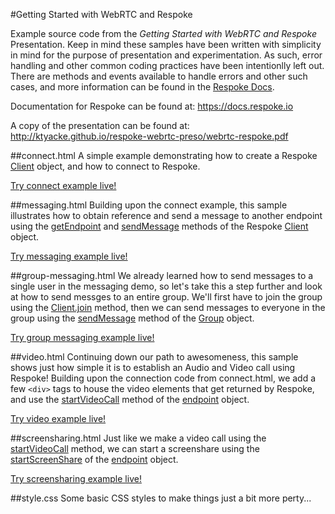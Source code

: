 #Getting Started with WebRTC and Respoke

Example source code from the *Getting Started with WebRTC and Respoke* Presentation. Keep in mind these samples have been written with simplicity in mind for the purpose of presentation and experimentation. As such, error handling and other common coding practices have been intentionlly left out. There are methods and events available to handle errors and other such cases, and more information can be found in the [Respoke Docs](https://docs.respoke.io).

Documentation for Respoke can be found at: https://docs.respoke.io

A copy of the presentation can be found at: http://ktyacke.github.io/respoke-webrtc-preso/webrtc-respoke.pdf


##connect.html
A simple example demonstrating how to create a Respoke [Client](https://docs.respoke.io/js-library/respoke.Client.html) object, and how to connect to Respoke.

[Try connect example live!](http://ktyacke.github.io/respoke-webrtc-preso/connect.html)


##messaging.html
Building upon the connect example, this sample illustrates how to obtain reference and send a message to another endpoint using the [getEndpoint](https://docs.respoke.io/js-library/respoke.Client.html#getEndpoint) and [sendMessage](https://docs.respoke.io/js-library/respoke.Client.html#sendMessage) methods of the Respoke [Client](https://docs.respoke.io/js-library/respoke.Client.html) object.

[Try messaging example live!](http://ktyacke.github.io/respoke-webrtc-preso/messaging.html)

##group-messaging.html
We already learned how to send messages to a single user in the messaging demo, so let's take this a step further and look at how to send messges to an entire group. We'll first have to join the group using the [Client.join](https://docs.respoke.io/js-library/respoke.Client.html#join) method, then we can send messages to everyone in the group using the [sendMessage](https://docs.respoke.io/js-library/respoke.Client.html#sendMessage) method of the [Group](https://docs.respoke.io/js-library/respoke.Group.html) object.

[Try group messaging example live!](http://ktyacke.github.io/respoke-webrtc-preso/group-messaging.html)

##video.html
Continuing down our path to awesomeness, this sample shows just how simple it is to establish an Audio and Video call using Respoke! Building upon the connection code from connect.html, we add a few `<div>` tags to house the video elements that get returned by Respoke, and use the [startVideoCall](https://docs.respoke.io/js-library/respoke.Endpoint.html#startVideoCall) method of the [endpoint](https://docs.respoke.io/js-library/respoke.Endpoint.html) object.

[Try video example live!](http://ktyacke.github.io/respoke-webrtc-preso/video.html)

##screensharing.html
Just like we make a video call using the [startVideoCall](https://docs.respoke.io/js-library/respoke.Endpoint.html#startVideoCall) method, we can start a screenshare using the [startScreenShare](https://docs.respoke.io/js-library/respoke.Endpoint.html#startScreenShare) of the [endpoint](https://docs.respoke.io/js-library/respoke.Endpoint.html) object.

[Try screensharing example live!](https://ktyacke.github.io/respoke-webrtc-preso/screensharing.html)

##style.css
Some basic CSS styles to make things just a bit more perty...
